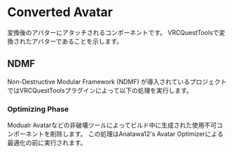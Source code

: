 # Converted Avatar

変換後のアバターにアタッチされるコンポーネントです。
VRCQuestToolsで変換されたアバターであることを示します。

## NDMF

Non-Destructive Modular Framework (NDMF) が導入されているプロジェクトではVRCQuestToolsプラグインによって以下の処理を実行します。

### Optimizing Phase

Modualr Avatarなどの非破壊ツールによってビルド中に生成された使用不可コンポーネントを削除します。
この処理はAnatawa12's Avatar Optimizerによる最適化の前に実行されます。
